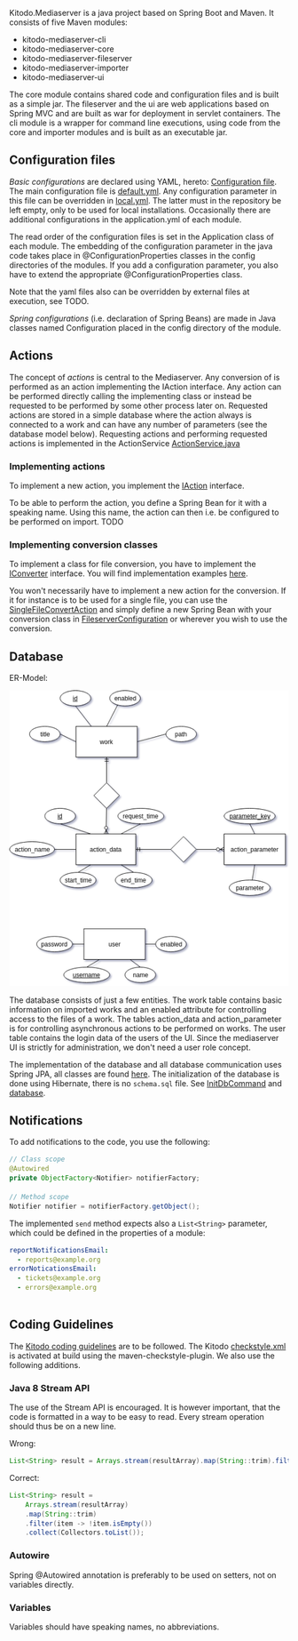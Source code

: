 Kitodo.Mediaserver is a java project based on Spring Boot and Maven. It consists of five Maven modules:
* kitodo-mediaserver-cli
* kitodo-mediaserver-core
* kitodo-mediaserver-fileserver
* kitodo-mediaserver-importer
* kitodo-mediaserver-ui

The core module contains shared code and configuration files and is built as a simple jar. The fileserver and the ui are web applications based on Spring MVC and are built as war for deployment in servlet containers. The cli module is a wrapper for command line executions, using code from the core and importer modules and is built as an executable jar. 

## Configuration files

*Basic configurations* are declared using YAML, hereto: [Configuration file](Configuration-file.md). The main configuration file is [default.yml](https://github.com/tuub/kitodo-mediaserver/blob/master/kitodo-mediaserver-core/src/main/resources/config/default.yml). Any configuration parameter in this file can be overridden in [local.yml](https://github.com/tuub/kitodo-mediaserver/blob/master/kitodo-mediaserver-core/src/main/resources/config/local.yml). The latter must in the repository be left empty, only to be used for local installations. Occasionally there are additional configurations in the application.yml of each module.

The read order of the configuration files is set in the <module>Application class of each module. The embedding of the configuration parameter in the java code takes place in @ConfigurationProperties classes in the config directories of the modules. If you add a configuration parameter, you also have to extend the appropriate @ConfigurationProperties class. 

Note that the yaml files also can be overridden by external files at execution, see TODO.

*Spring configurations* (i.e. declaration of Spring Beans) are made in Java classes named <module>Configuration placed in the config directory of the module.

## Actions

The concept of *actions* is central to the Mediaserver. Any conversion of is performed as an action implementing the IAction interface. Any action can be performed directly calling the implementing class or instead be requested to be performed by some other process later on. Requested actions are stored in a simple database where the action always is connected to a work and can have any number of parameters (see the database model below).
Requesting actions and performing requested actions is implemented in the ActionService [ActionService.java](https://github.com/tuub/kitodo-mediaserver/blob/8ec8aef883c71a96f3a30f5376288487cdb7a849/kitodo-mediaserver-core/src/main/java/org/kitodo/mediaserver/core/services/ActionService.java)

### Implementing actions

To implement a new action, you implement the [IAction](https://github.com/tuub/kitodo-mediaserver/blob/master/kitodo-mediaserver-core/src/main/java/org/kitodo/mediaserver/core/api/IAction.java) interface.

To be able to perform the action, you define a Spring Bean for it with a speaking name. Using this name, the action can then i.e. be configured to be performed on import. TODO

### Implementing conversion classes

To implement a class for file conversion, you have to implement the [IConverter](https://github.com/tuub/kitodo-mediaserver/blob/master/kitodo-mediaserver-core/src/main/java/org/kitodo/mediaserver/core/api/IConverter.java) interface. You will find implementation examples [here](https://github.com/tuub/kitodo-mediaserver/tree/master/kitodo-mediaserver-core/src/main/java/org/kitodo/mediaserver/core/conversion). 

You won't necessarily have to implement a new action for the conversion. If it for instance is to be used for a single file, you can use the [SingleFileConvertAction](https://github.com/tuub/kitodo-mediaserver/blob/master/kitodo-mediaserver-core/src/main/java/org/kitodo/mediaserver/core/actions/SingleFileConvertAction.java) and simply define a new Spring Bean with your conversion class in [FileserverConfiguration](https://github.com/tuub/kitodo-mediaserver/blob/master/kitodo-mediaserver-fileserver/src/main/java/org/kitodo/mediaserver/fileserver/config/FileserverConfiguration.java) or wherever you wish to use the conversion.

## Database

ER-Model:

![Mediaserver database ER model](images/mediaserver_er-model.png)

The database consists of just a few entities. The work table contains basic information on imported works and an enabled attribute for controlling access to the files of a work. The tables action_data and action_parameter is for controlling asynchronous actions to be performed on works. The user table contains the login data of the users of the UI. Since the mediaserver UI is strictly for administration, we don't need a user role concept.

The implementation of the database and all database communication uses Spring JPA, all classes are found [here](https://github.com/tuub/kitodo-mediaserver/tree/master/kitodo-mediaserver-core/src/main/java/org/kitodo/mediaserver/core/db). 
The initialization of the database is done using Hibernate, there is no `schema.sql` file. See [InitDbCommand](https://github.com/tuub/kitodo-mediaserver/blob/master/kitodo-mediaserver-cli/src/main/java/org/kitodo/mediaserver/cli/commands/InitDbCommand.java) and [database](https://github.com/tuub/kitodo-mediaserver/tree/master/kitodo-mediaserver-cli/src/main/java/org/kitodo/mediaserver/cli/database).

## Notifications

To add notifications to the code, you use the following:

```java
// Class scope
@Autowired
private ObjectFactory<Notifier> notifierFactory;

// Method scope
Notifier notifier = notifierFactory.getObject();
```

The implemented `send` method expects also a `List<String>` parameter, which 
could be defined in the properties of a module:

```yaml
reportNotificationsEmail:
  - reports@example.org
errorNoticationsEmail:
  - tickets@example.org
  - errors@example.org
  
```

## Coding Guidelines
The [Kitodo coding guidelines](http://www.kitodo.org/fileadmin/groups/kitodo/Dokumente/Kitodo_Developer_Guidelines_2017-06.pdf) are to be followed. The Kitodo [checkstyle.xml](https://github.com/tuub/kitodo-mediaserver/blob/master/checkstyle.xml) is activated at build using the maven-checkstyle-plugin.
We also use the following additions.

### Java 8 Stream API
The use of the Stream API is encouraged. It is however important, that the code is formatted in a way to be easy to read. Every stream operation should thus be on a new line.

Wrong:
```java
List<String> result = Arrays.stream(resultArray).map(String::trim).filter(item -> !item.isEmpty()).collect(Collectors.toList());
```

Correct:
```java
List<String> result = 
    Arrays.stream(resultArray)
    .map(String::trim)
    .filter(item -> !item.isEmpty())
    .collect(Collectors.toList());
```

### Autowire
Spring @Autowired annotation is preferably to be used on setters, not on variables directly.

### Variables
Variables should have speaking names, no abbreviations.
